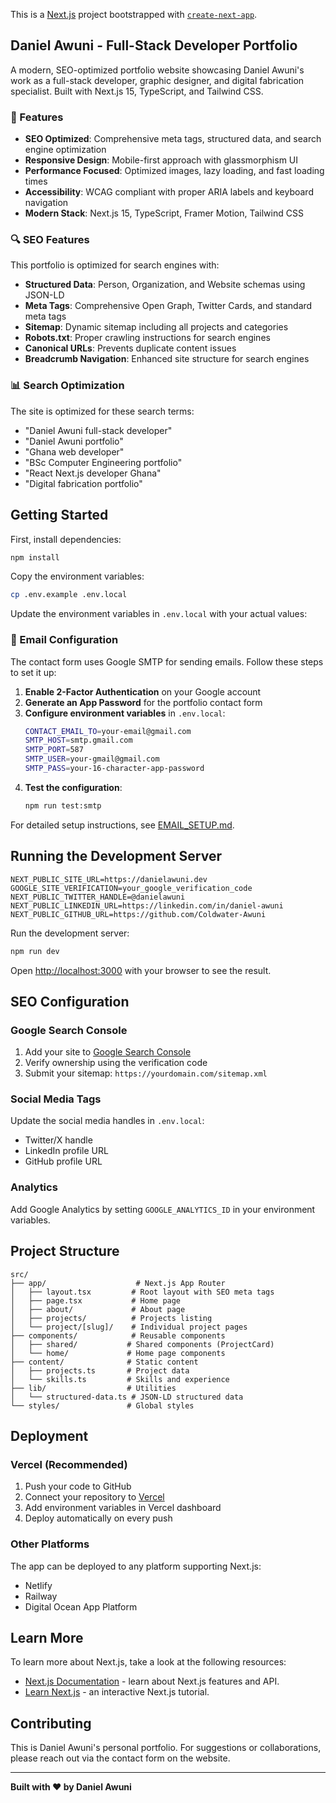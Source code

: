 This is a [Next.js](https://nextjs.org) project bootstrapped with [`create-next-app`](https://nextjs.org/docs/app/api-reference/cli/create-next-app).

## Daniel Awuni - Full-Stack Developer Portfolio

A modern, SEO-optimized portfolio website showcasing Daniel Awuni's work as a full-stack developer, graphic designer, and digital fabrication specialist. Built with Next.js 15, TypeScript, and Tailwind CSS.

### 🚀 Features

- **SEO Optimized**: Comprehensive meta tags, structured data, and search engine optimization
- **Responsive Design**: Mobile-first approach with glassmorphism UI
- **Performance Focused**: Optimized images, lazy loading, and fast loading times
- **Accessibility**: WCAG compliant with proper ARIA labels and keyboard navigation
- **Modern Stack**: Next.js 15, TypeScript, Framer Motion, Tailwind CSS

### 🔍 SEO Features

This portfolio is optimized for search engines with:

- **Structured Data**: Person, Organization, and Website schemas using JSON-LD
- **Meta Tags**: Comprehensive Open Graph, Twitter Cards, and standard meta tags
- **Sitemap**: Dynamic sitemap including all projects and categories
- **Robots.txt**: Proper crawling instructions for search engines
- **Canonical URLs**: Prevents duplicate content issues
- **Breadcrumb Navigation**: Enhanced site structure for search engines

### 📊 Search Optimization

The site is optimized for these search terms:
- "Daniel Awuni full-stack developer"
- "Daniel Awuni portfolio"
- "Ghana web developer"
- "BSc Computer Engineering portfolio"
- "React Next.js developer Ghana"
- "Digital fabrication portfolio"

## Getting Started

First, install dependencies:

```bash
npm install
```

Copy the environment variables:

```bash
cp .env.example .env.local
```

Update the environment variables in `.env.local` with your actual values:

### 📧 Email Configuration

The contact form uses Google SMTP for sending emails. Follow these steps to set it up:

1. **Enable 2-Factor Authentication** on your Google account
2. **Generate an App Password** for the portfolio contact form
3. **Configure environment variables** in `.env.local`:
   ```bash
   CONTACT_EMAIL_TO=your-email@gmail.com
   SMTP_HOST=smtp.gmail.com
   SMTP_PORT=587
   SMTP_USER=your-gmail@gmail.com
   SMTP_PASS=your-16-character-app-password
   ```
4. **Test the configuration**:
   ```bash
   npm run test:smtp
   ```

For detailed setup instructions, see [EMAIL_SETUP.md](./EMAIL_SETUP.md).

## Running the Development Server

```env
NEXT_PUBLIC_SITE_URL=https://danielawuni.dev
GOOGLE_SITE_VERIFICATION=your_google_verification_code
NEXT_PUBLIC_TWITTER_HANDLE=@danielawuni
NEXT_PUBLIC_LINKEDIN_URL=https://linkedin.com/in/daniel-awuni
NEXT_PUBLIC_GITHUB_URL=https://github.com/Coldwater-Awuni
```

Run the development server:

```bash
npm run dev
```

Open [http://localhost:3000](http://localhost:3000) with your browser to see the result.

## SEO Configuration

### Google Search Console
1. Add your site to [Google Search Console](https://search.google.com/search-console)
2. Verify ownership using the verification code
3. Submit your sitemap: `https://yourdomain.com/sitemap.xml`

### Social Media Tags
Update the social media handles in `.env.local`:
- Twitter/X handle
- LinkedIn profile URL
- GitHub profile URL

### Analytics
Add Google Analytics by setting `GOOGLE_ANALYTICS_ID` in your environment variables.

## Project Structure

```
src/
├── app/                    # Next.js App Router
│   ├── layout.tsx         # Root layout with SEO meta tags
│   ├── page.tsx           # Home page
│   ├── about/             # About page
│   ├── projects/          # Projects listing
│   └── project/[slug]/    # Individual project pages
├── components/            # Reusable components
│   ├── shared/           # Shared components (ProjectCard)
│   └── home/             # Home page components
├── content/              # Static content
│   ├── projects.ts       # Project data
│   └── skills.ts         # Skills and experience
├── lib/                  # Utilities
│   └── structured-data.ts # JSON-LD structured data
└── styles/               # Global styles
```

## Deployment

### Vercel (Recommended)
1. Push your code to GitHub
2. Connect your repository to [Vercel](https://vercel.com)
3. Add environment variables in Vercel dashboard
4. Deploy automatically on every push

### Other Platforms
The app can be deployed to any platform supporting Next.js:
- Netlify
- Railway
- Digital Ocean App Platform

## Learn More

To learn more about Next.js, take a look at the following resources:

- [Next.js Documentation](https://nextjs.org/docs) - learn about Next.js features and API.
- [Learn Next.js](https://nextjs.org/learn) - an interactive Next.js tutorial.

## Contributing

This is Daniel Awuni's personal portfolio. For suggestions or collaborations, please reach out via the contact form on the website.

---

**Built with ❤️ by Daniel Awuni**
